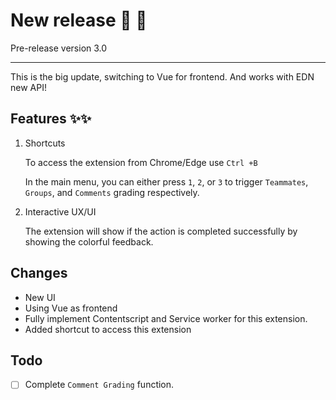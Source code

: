 # New release 🎉 🎉

Pre-release version 3.0

---

This is the big update, switching to Vue for frontend. And works with EDN new API!

## Features ✨✨

1. Shortcuts
    
    To access the extension from Chrome/Edge use `Ctrl +B`

    In the main menu, you can either press `1`, `2`, or `3` to trigger `Teammates`, `Groups`, and `Comments` grading respectively.

2. Interactive UX/UI

    The extension will show if the action is completed successfully by showing the colorful feedback.

## Changes

- New UI
- Using Vue as frontend
- Fully implement Contentscript and Service worker for this extension.
- Added shortcut to access this extension

## Todo

- [ ] Complete `Comment Grading` function.